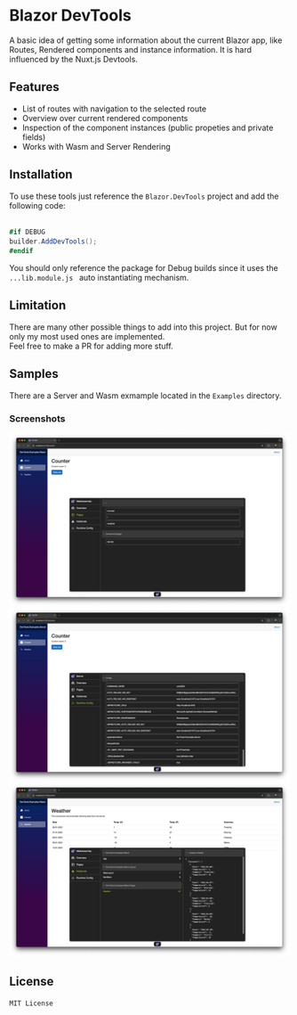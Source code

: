 # Blazor DevTools

A basic idea of getting some information about the current Blazor app, like Routes, Rendered components and instance information.
It is hard influenced by the Nuxt.js Devtools.

## Features

- List of routes with navigation to the selected route
- Overview over current rendered components
- Inspection of the component instances (public propeties and private fields)
- Works with Wasm and Server Rendering

## Installation

To use these tools just reference the ```Blazor.DevTools``` project and add the following code:

```csharp

#if DEBUG
builder.AddDevTools();
#endif 

```

You should only reference the package for Debug builds since it uses the ```...lib.module.js ``` auto instantiating mechanism.

## Limitation

There are many other possible things to add into this project. But for now only my most used ones are implemented.  
Feel free to make a PR for adding more stuff.

## Samples

There are a Server and Wasm exmample located in the ```Examples``` directory.

### Screenshots

![1](./.github/2.png)
![2](./.github/1.png)
![3](./.github/3.png)

## License

```MIT License```